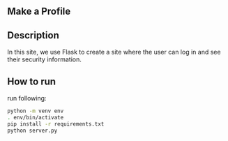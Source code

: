 ## Make a Profile

## Description
In this site, we use Flask to create a site where the user can log in and see their security information.


## How to run
run following:
```bash
python -m venv env
. env/bin/activate
pip install -r requirements.txt
python server.py
```
